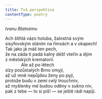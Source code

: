 ```yaml
---
title: Tvá perspektiva
contentType: poetry
---
```


<section>

_Ivanu Blatnému_

Ach štíhlá vázo holuba, žalostná svým  
sisyfovským stáním na římsách a v okapech!  
Tak jako já máš ten pech,  
že na záda ti padá kalný déšť vteřin a dým  
z městských krematorií.  
             Ale až po létech  
slzy pozůstalých Brno omyjí,  
až už mně nepůjdou ženy po pyji,  
protože budu v zemi celý trouchniv,  
až myšlenky mé budou oděny v _sukno niv_,  
pak z tebe — to si piš! — se ještě rádi napijí.

</section>
